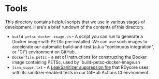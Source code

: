 # Tools

This directory contains helpful scripts that we use in various stages of
development. Here's a brief rundown of the contents of this directory.

* `build-petsc-docker-image.sh` - A script you can run to generate a Docker
  image with PETSc pre-installed. We can use such images to accelerate our
  automatic build-and-test (a.k.a "continuous integration", or "CI") environment
  on GitHub.
* `Dockerfile.petsc` - a set of instructions for constructing the Docker image
  containing PETSc, used by `build-petsc-docker-image.sh
* `lsan_suppr.txt` - A [LeakSanitizer suppression file](https://github.com/google/sanitizers/wiki/AddressSanitizerLeakSanitizer#suppressions)
  that RDycore uses with its sanitizer-enabled tests in our GitHub Actions CI
  environment.
